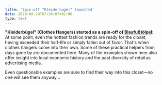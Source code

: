 ```yaml
---
title: 'Spin-off "Kleiderbügel" launched'
date: 2020-08-28T07:30:07+02:00
type: text
---
```

**"Kleiderbügel" (Clothes Hangers) started as a spin-off of [Blaufußtölpel](https://blaufusstölpel.de):** At some point, even the hottest fashion trends are ready for the closet, having exceeded their half-life or simply fallen out of favor. That's when clothes hangers come into their own. Some of these practical helpers from days gone by are documented here. Many of the examples shown here also offer insight into local economic history and the past diversity of retail as advertising media.

Even questionable examples are sure to find their way into this closet—no one will see them anyway...

